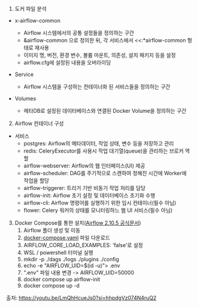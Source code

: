 1. 도커 파일 분석
- x-airflow-common
  - Airflow 시스템에서의 공통 설정들을 정의하는 구간
  - &airflow-common 으로 정의한 뒤, 각 서비스에서 <<:*airflow-common 형태로 재사용
  - 이미지 명, 버전, 환경 변수, 볼륨 마운트, 의존성, 설치 패키지 등을 설정
  - airflow.cfg에 설정된 내용을 오버라이딩

- Service
  - Airflow 시스템을 구성하는 컨테이너화 된 서비스들을 정의하는 구간

- Volumes
    - 메타DB로 설정된 데이터베이스와 연결된 Docker Volume을 정의하는 구간


2. Airflow 컨테이너 구성
- 서비스
  - postgres: Airflow의 메타데이터, 작업 상태, 변수 등을 저장하고 관리
  - redis: CeleryExecutor를 사용시 작업 대기열(queue)을 관리하는 브로커 역할
  - airflow-webserver: Airflow의 웹 인터페이스(UI) 제공
  - airflow-scheduler: DAG를 주기적으로 스캔하여 정해진 시간에 Worker에 작업을 할당
  - airflow-triggerer: 트리거 기반 비동기 작업 처리를 담당
  - airflow-init: Airflow 초기 설정 및 데이터베이스 초기화 수행
  - airflow-cli: Airflow 명령어를 실행하기 위한 임시 컨테이너(필수 아님)
  - flower: Celery 워커의 상태를 모니터링하느 웹 UI 서비스(필수 아님)

3. Docker Compose를 통한 설치([Airflow 2.10.5 공식문서](https://airflow.apache.org/docs/apache-airflow/2.10.5/howto/docker-compose/index.html))
   1. Airflow 폴더 생성 및 이동
   2. [docker-compose.yaml](https://raw.githubusercontent.com/Hyunsoo-Ryan-Lee/Part4_Apache_Airflow/refs/heads/master/docker-compose.yaml) 파일 다운로드
   3. AIRFLOW_CORE_LOAD_EXAMPLES: 'false'로 설정
   4. WSL / powershell 터미널 실행
   5. mkdir -p ./dags ./logs ./plugins ./config
   6. echo -e "AIRFLOW_UID=$(id -u)"> .env
   7. ".env" 파일 내용 변경 -> AIRFLOW_UID=50000
   8. docker compose up airflow-init
   9. docker compose up -d

출처: https://youtu.be/LmQhHcueJs0?si=hhpdgVz074N4ruQ2